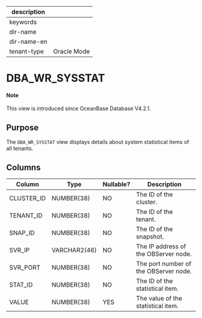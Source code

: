 | description ||
|---|---|
| keywords ||
| dir-name ||
| dir-name-en ||
| tenant-type | Oracle Mode |

# DBA_WR_SYSSTAT

<main id="notice" type='explain'>
  <h4>Note</h4>
  <p>This view is introduced since OceanBase Database V4.2.1. </p>
</main>

## Purpose

The `DBA_WR_SYSSTAT` view displays details about system statistical items of all tenants. 

## Columns

| **Column** | **Type** | **Nullable?** | **Description** |
| --- | --- | --- | --- |
| CLUSTER_ID | NUMBER(38) | NO | The ID of the cluster. |
| TENANT_ID | NUMBER(38) | NO | The ID of the tenant. |
| SNAP_ID | NUMBER(38) | NO | The ID of the snapshot. |
| SVR_IP | VARCHAR2(46) | NO | The IP address of the OBServer node. |
| SVR_PORT | NUMBER(38) | NO | The port number of the OBServer node. |
| STAT_ID | NUMBER(38) | NO | The ID of the statistical item. |
| VALUE | NUMBER(38) | YES | The value of the statistical item. |
